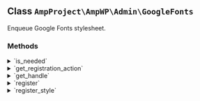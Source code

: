 ## Class `AmpProject\AmpWP\Admin\GoogleFonts`

Enqueue Google Fonts stylesheet.

### Methods
<details>
<summary>`is_needed`</summary>

```php
static public is_needed()
```

Check whether the conditional object is currently needed.


</details>
<details>
<summary>`get_registration_action`</summary>

```php
static public get_registration_action()
```

Get the action to use for registering the service.


</details>
<details>
<summary>`get_handle`</summary>

```php
public get_handle()
```

Provides the asset handle.


</details>
<details>
<summary>`register`</summary>

```php
public register()
```

Runs on instantiation.


</details>
<details>
<summary>`register_style`</summary>

```php
public register_style( WP_Styles $wp_styles )
```

Registers the google font style.


</details>
